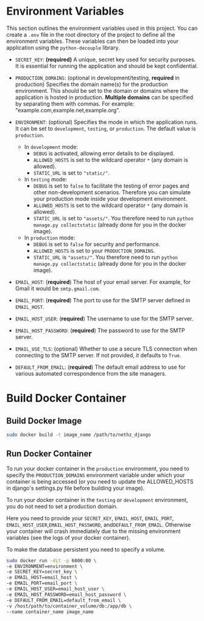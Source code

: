 # Environment Variables

This section outlines the environment variables used in this project. You can create a `.env` file in the root directory of the project to define all the environment variables. These variables can then be loaded into your application using the `python-decouple` library.

- `SECRET_KEY`: **(required)** A unique, secret key used for security purposes. It is essential for running the application and should be kept confidential.

- `PRODUCTION_DOMAINS`: (optional in development/testing, **required** in production) Specifies the domain name(s) for the production environment. This should be set to the domain or domains where the application is hosted in production. **Multiple domains** can be specified by separating them with commas. For example: "example.com,example.net,example.org".

- `ENVIRONMENT`: (optional) Specifies the mode in which the application runs. It can be set to `development`, `testing`, or `production`. The default value is `production`.
  - In `development` mode:
    - `DEBUG` is activated, allowing error details to be displayed.
    - `ALLOWED_HOSTS` is set to the wildcard operator `*` (any domain is allowed).
    - `STATIC_URL` is set to `"static/"`.
  - In `testing` mode:
    - `DEBUG` is set to `false` to facilitate the testing of error pages and other non-development scenarios. Therefore you can simulate your production mode inside your development environment.
    - `ALLOWED_HOSTS` is set to the wildcard operator `*` (any domain is allowed).
    - `STATIC_URL` is set to `"assets/"`. You therefore need to run `python manage.py collectstatic` (already done for you in the docker image).
  - In `production` mode:
    - `DEBUG` is set to `false` for security and performance.
    - `ALLOWED_HOSTS` is set to your `PRODUCTION_DOMAINS`.
    - `STATIC_URL` is `"assets/"`. You therefore need to run `python manage.py collectstatic` (already done for you in the docker image).

- `EMAIL_HOST`: (**required**) The host of your email server. For example, for Gmail it would be `smtp.gmail.com`.

- `EMAIL_PORT`: (**required**) The port to use for the SMTP server defined in `EMAIL_HOST`.

- `EMAIL_HOST_USER`: (**required**) The username to use for the SMTP server.

- `EMAIL_HOST_PASSWORD`: (**required**) The password to use for the SMTP server.

- `EMAIL_USE_TLS`: (optional) Whether to use a secure TLS connection when connecting to the SMTP server. If not provided, it defaults to `True`.

- `DEFAULT_FROM_EMAIL`: (**required**) The default email address to use for various automated correspondence from the site managers.

# Build Docker Container

## Build Docker Image

```bash
sudo docker build -t image_name /path/to/nethz_django
```

## Run Docker Container

To run your docker container in the `production` environment, you need to specify the `PRODUCTION_DOMAINS` environment variable under which your container is being accessed (or you need to update the ALLOWED_HOSTS in django's settings.py file before building your image).

To run your docker container in the `testing` or `development` environment, you do not need to set a production domain.

Here you need to provide your `SECRET_KEY`, `EMAIL_HOST`, `EMAIL_PORT`, `EMAIL_HOST_USER`,`EMAIL_HOST_PASSWORD`, and`DEFAULT_FROM_EMAIL`. Otherwise your container will crash immediately due to the missing environment variables (see the logs of your docker container).

To make the database persistent you need to specify a volume.

```bash
sudo docker run -dit -p 6000:80 \ 
-e ENVIRONMENT=environment \
-e SECRET_KEY=secret_key \
-e EMAIL_HOST=email_host \
-e EMAIL_PORT=email_port \
-e EMAIL_HOST_USER=email_host_user \
-e EMAIL_HOST_PASSWORD=email_host_password \
-e DEFAULT_FROM_EMAIL=default_from_email \
-v /host/path/to/container_volume/db:/app/db \
--name container_name image_name
```
